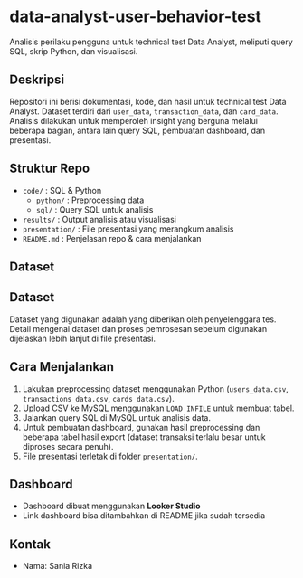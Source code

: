 # data-analyst-user-behavior-test
Analisis perilaku pengguna untuk technical test Data Analyst, meliputi query SQL, skrip Python, dan visualisasi.

## Deskripsi
Repositori ini berisi dokumentasi, kode, dan hasil untuk technical test Data Analyst. Dataset terdiri dari `user_data`, `transaction_data`, dan `card_data`. Analisis dilakukan untuk memperoleh insight yang berguna melalui beberapa bagian, antara lain query SQL, pembuatan dashboard, dan presentasi.

## Struktur Repo
- `code/` : SQL & Python  
  - `python/` : Preprocessing data
  - `sql/` : Query SQL untuk analisis  
- `results/` : Output analisis atau visualisasi  
- `presentation/` : File presentasi yang merangkum analisis  
- `README.md` : Penjelasan repo & cara menjalankan

## Dataset
## Dataset
Dataset yang digunakan adalah yang diberikan oleh penyelenggara tes. Detail mengenai dataset dan proses pemrosesan sebelum digunakan dijelaskan lebih lanjut di file presentasi.

## Cara Menjalankan
1. Lakukan preprocessing dataset menggunakan Python (`users_data.csv`, `transactions_data.csv`, `cards_data.csv`).  
2. Upload CSV ke MySQL menggunakan `LOAD INFILE` untuk membuat tabel.  
3. Jalankan query SQL di MySQL untuk analisis data.  
4. Untuk pembuatan dashboard, gunakan hasil preprocessing dan beberapa tabel hasil export (dataset transaksi terlalu besar untuk diproses secara penuh).  
5. File presentasi terletak di folder `presentation/`.
## Dashboard
- Dashboard dibuat menggunakan **Looker Studio**  
- Link dashboard bisa ditambahkan di README jika sudah tersedia

## Kontak
- Nama: Sania Rizka  
